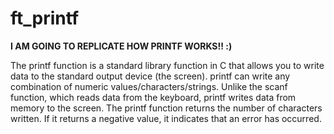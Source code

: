 # ft_printf

**I AM GOING TO REPLICATE HOW PRINTF WORKS!! :)**

The printf function is a standard library function in C that allows you to write data to the standard output device (the screen). printf can write any combination of numeric values/characters/strings. Unlike the scanf function, which reads data from the keyboard, printf writes data from memory to the screen. The printf function returns the number of characters written. If it returns a negative value, it indicates that an error has occurred.
